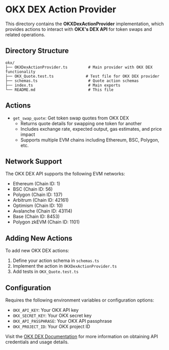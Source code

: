 # OKX DEX Action Provider

This directory contains the **OKXDexActionProvider** implementation, which provides actions to interact with **OKX's DEX API** for token swaps and related operations.

## Directory Structure

```
okx/
├── OKXDexActionProvider.ts         # Main provider with OKX DEX functionality
├── OKX_Quote.test.ts              # Test file for OKX DEX provider
├── schemas.ts                      # Quote action schemas
├── index.ts                        # Main exports
└── README.md                       # This file
```

## Actions

- `get_swap_quote`: Get token swap quotes from OKX DEX
  - Returns quote details for swapping one token for another
  - Includes exchange rate, expected output, gas estimates, and price impact
  - Supports multiple EVM chains including Ethereum, BSC, Polygon, etc.

## Network Support

The OKX DEX API supports the following EVM networks:
- Ethereum (Chain ID: 1)
- BSC (Chain ID: 56)
- Polygon (Chain ID: 137)
- Arbitrum (Chain ID: 42161)
- Optimism (Chain ID: 10)
- Avalanche (Chain ID: 43114)
- Base (Chain ID: 8453)
- Polygon zkEVM (Chain ID: 1101)

## Adding New Actions

To add new OKX DEX actions:

1. Define your action schema in `schemas.ts`
2. Implement the action in `OKXDexActionProvider.ts`
3. Add tests in `OKX_Quote.test.ts`

## Configuration

Requires the following environment variables or configuration options:
- `OKX_API_KEY`: Your OKX API key
- `OKX_SECRET_KEY`: Your OKX secret key
- `OKX_API_PASSPHRASE`: Your OKX API passphrase
- `OKX_PROJECT_ID`: Your OKX project ID

Visit the [OKX DEX Documentation](https://web3.okx.com/build/docs/waas/dex-introduction) for more information on obtaining API credentials and usage details.
